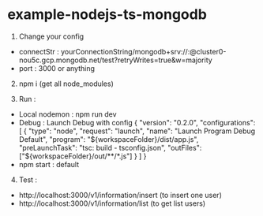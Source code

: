 # example-nodejs-ts-mongodb

1. Change your config
 + connectStr : yourConnectionString/mongodb+srv://<username>:<password>@cluster0-nou5c.gcp.mongodb.net/test?retryWrites=true&w=majority
 + port : 3000 or anything

2. npm i (get all node_modules)

3. Run : 
 + Local nodemon : npm run dev
 + Debug : Launch Debug with config
    {
      "version": "0.2.0",
      "configurations": [
        {
          "type": "node",
          "request": "launch",
          "name": "Launch Program Debug Default",
          "program": "${workspaceFolder}/dist/app.js",
          "preLaunchTask": "tsc: build - tsconfig.json",
          "outFiles": ["${workspaceFolder}/out/**/*.js"]
        }
      ]
    }
  + npm start : default

4. Test : 
 + http://localhost:3000/v1/information/insert (to insert one user)
 + http://localhost:3000/v1/information/list (to get list users)